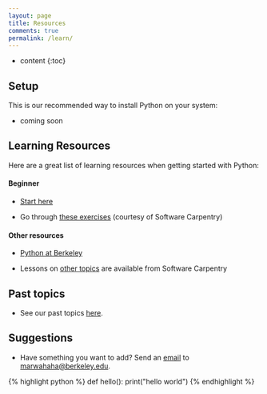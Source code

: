 ```yaml
---
layout: page
title: Resources
comments: true
permalink: /learn/
---
```


* content
{:toc}

## Setup
This is our recommended way to install Python on your system:

* coming soon


## Learning Resources
Here are a great list of learning resources when getting started with Python:


#### Beginner

* [Start here](https://try-python.appspot.com/)

* Go through [these exercises](https://bids.github.io/2016-01-14-berkeley/python/00-python-intro.html) (courtesy of Software Carpentry) 


#### Other resources

* [Python at Berkeley](http://python.berkeley.edu/learning_resources.html)

* Lessons on [other topics](http://software-carpentry.org/lessons/) are available from Software Carpentry


## Past topics
* See our past topics [here](/learnpython/past).


## Suggestions
* Have something you want to add? Send an [email](mailto:marwahaha@berkeley.edu) to marwahaha@berkeley.edu.


{% highlight python %}
def hello():
  print("hello world")
{% endhighlight %}
